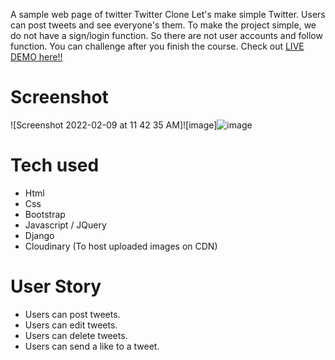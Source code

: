 A sample web page of twitter
Twitter Clone
Let's make simple Twitter. Users can post tweets and see everyone's them.
To make the project simple, we do not have a sign/login function.
So there are not user accounts and follow function. You can challenge after you finish the course.
Check out [LIVE DEMO here!!](https://bounthavy-twitter-clone.herokuapp.com/)
# Screenshot
![Screenshot 2022-02-09 at 11 42 35 AM]![image]![image](https://user-images.githubusercontent.com/59497672/168450869-2efb9ece-0fe1-44b0-85d2-98bf618bac40.png)

# Tech used
* Html
* Css
* Bootstrap
* Javascript / JQuery
* Django
* Cloudinary (To host uploaded images on CDN)
# User Story
* Users can post tweets.
* Users can edit tweets.
* Users can delete tweets.
* Users can send a like to a tweet.
